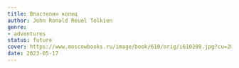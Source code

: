 ```yaml
---
title: Властелин колец
author: John Ronald Reuel Tolkien
genre:
- adventures
status: future
cover: https://www.moscowbooks.ru/image/book/610/orig/i610289.jpg?cu=20180101000000
date: 2023-05-17
---
```


